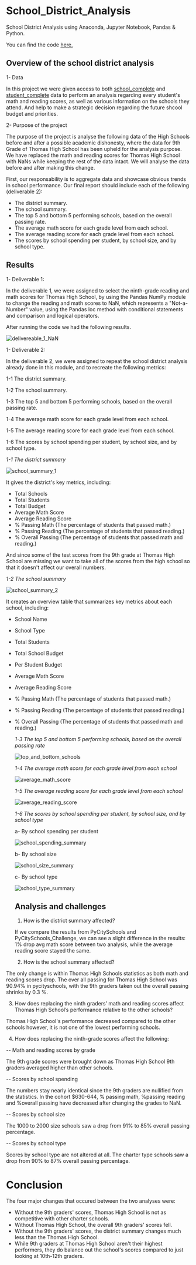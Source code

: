 # School_District_Analysis

School District Analysis using Anaconda, Jupyter Notebook, Pandas & Python.

You can find the code [here.](/PyCitySchools_Challenge.ipynb)

## Overview of the school district analysis

 1- Data

 In this project we were given access to both [school_complete](/Resources/schools_complete.csv) and [student_complete](/Resources/students_complete.csv) data to perform an analysis regarding every student's math and reading scores, as well as various information on the schools they attend. And help to make a strategic decision regarding the future shcool budget and priorities.
 
 2- Purpose of the project
 
The purpose of the project is analyse the following data of the High Schools before and after a possible academic dishonesty, where the data for 9th Grade of Thomas High School has been upheld for the analysis purpose. We have replaced the math and reading scores for Thomas High School with NaNs while keeping the rest of the data intact. We will analyse the data before and after making this change.

First, our responsability is to aggregate data and showcase obvious trends in school performance. Our final report should include each of the following (deliverable 2):

 - The district summary.
 - The school summary.
 - The top 5 and bottom 5 performing schools, based on the overall passing rate.
 - The average math score for each grade level from each school.
 - The average reading score for each grade level from each school.
 - The scores by school spending per student, by school size, and by school type.
 
## Results

 1- Deliverable 1:
 
 In the deliverable 1, we were assigned to select the ninth-grade reading and math scores for Thomas High School, by using the Pandas NumPy module to change the reading and math scores to NaN, which represents a "Not-a-Number" value, using the Pandas loc method with conditional statements and comparison and logical operators.
  
  After running the code we had the following results.
  
  
  ![delivereable_1_NaN](/Resources/deliverable_1_NaN.PNG)
  
  
   1- Deliverable 2:
   
In the deliverable 2, we were assigned to repeat the school district analysis already done in this module, and to recreate the following metrics:
    
  1-1 The district summary.
  
  1-2 The school summary.
  
  1-3 The top 5 and bottom 5 performing schools, based on the overall passing rate.
  
  1-4 The average math score for each grade level from each school.
  
  1-5 The average reading score for each grade level from each school.
  
  1-6 The scores by school spending per student, by school size, and by school type.
   
   *1-1 The district summary*
   
   ![school_summary_1](/Resources/school_summary_1.PNG)
   
   
 It gives the district's key metrics, including:

- Total Schools
- Total Students 
- Total Budget 
- Average Math Score  
- Average Reading Score
- % Passing Math (The percentage of students that passed math.) 
- % Passing Reading (The percentage of students that passed reading.)
- % Overall Passing (The percentage of students that passed math and reading.)

And since some of the test scores from the 9th grade at Thomas High School are missing we want to take all of the scores from the high school so that it doesn't affect our overall numbers.
   
   *1-2 The school summary*
   
   ![school_summary_2](/Resources/school_summary_2.PNG)
   
   
 It creates an overview table that summarizes key metrics about each school, including:

- School Name 
- School Type 
- Total Students 
- Total School Budget
- Per Student Budget 
- Average Math Score 
- Average Reading Score 
- % Passing Math (The percentage of students that passed math.) 
- % Passing Reading (The percentage of students that passed reading.) 
- % Overall Passing (The percentage of students that passed math and reading.)


    *1-3 The top 5 and bottom 5 performing schools, based on the overall passing rate*
    
     ![top_and_bottom_schools](Resources/top_and_bottom_schools.PNG)
    
   
    *1-4 The average math score for each grade level from each school*

   ![average_math_score](Resources/average_math_score.PNG)
   
 
 
  *1-5 The average reading score for each grade level from each school*
  
   ![average_reading_score](Resources/average_reading_score.PNG)
   
   
   *1-6 The scores by school spending per student, by school size, and by school type*
   
     a- By school spending per student
   
   ![school_spending_summary](Resources/school_spending_summary.PNG)
   
   
    b- By school size
    
    ![school_size_summary](Resources/school_size_summary.PNG)
    
     c- By school type
     
     ![school_type_summary](Resources/school_type_summary.PNG)
    
   ## Analysis and challenges
   
  1. How is the district summary affected?
   
   If we compare the results from PyCitySchools and PyCitySchools_Challenge, we can see a slight difference in the results: 1% drop avg math score between two analysis, while the average reading score stayed the same.
       
  2. How is the school summary affected?

The only change is within Thomas High Schools statistics as both math and reading scores drop. The over all passing for Thomas High School was 90.94% in pycityschools, with the 9th graders taken out the overall passing shrinks by 0.3 %.


  3. How does replacing the ninth graders’ math and reading scores affect Thomas High School’s performance relative to the other schools?

Thomas High School's performance decreased compared to the other schools however, it is not one of the lowest performing schools.

  4. How does replacing the ninth-grade scores affect the following: 
 
  -- Math and reading scores by grade

 The 9th grade scores were brought down as Thomas High School 9th graders averaged higher than other schools.

  -- Scores by school spending

The numbers stay nearly identical since the 9th graders are nullified from the statistics.
In the cohort $630-644, % passing math, %passing reading and %overall passing have decreased after changing the grades to NaN.

  -- Scores by school size

The 1000 to 2000 size schools saw a drop from 91% to 85% overall passing percentage.

  -- Scores by school type

Scores by school type are not altered at all.
The charter type schools saw a drop from 90% to 87% overall passing percentage.

# Conclusion

  The four major changes that occured between the two analyses were:

 - Without the 9th graders' scores, Thomas High School is not as competitive with other charter schools.
 - Without Thomas High School, the overall 9th graders' scores fell.
 - Without the 9th graders' scores, the district summary changes much less than the Thomas High School.
 - While 9th graders at Thomas High School aren't their highest performers, they do balance out the school's scores compared to just looking at 10th-12th graders.
   
